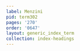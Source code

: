 ```yaml
---
label: Menzini
pid: term302
pages: '270'
order: '0647'
layout: generic_index_term
collection: index-headings
---
```

